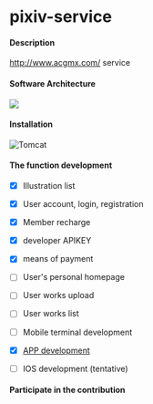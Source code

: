 # pixiv-service

#### Description
http://www.acgmx.com/  service

#### Software Architecture
![](https://s1.ax1x.com/2020/07/19/UfSPJO.png)

#### Installation
![Tomcat](https://img.shields.io/badge/Tomcat-9-blue)

#### The function development
- [x] Illustration list

- [x] User account, login, registration

- [x] Member recharge

- [x] developer APIKEY

- [x] means of payment

- [ ] User's personal homepage

- [ ] User works upload

- [ ] User works list

- [ ] Mobile terminal development

- [x] [APP development](https://github.com/Nekoer/acggov-App)

- [ ] IOS development (tentative)



#### Participate in the contribution
